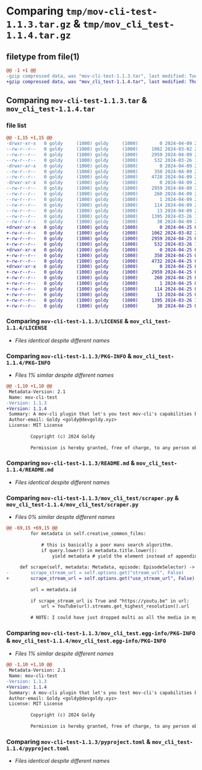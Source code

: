 # Comparing `tmp/mov-cli-test-1.1.3.tar.gz` & `tmp/mov_cli_test-1.1.4.tar.gz`

## filetype from file(1)

```diff
@@ -1 +1 @@
-gzip compressed data, was "mov-cli-test-1.1.3.tar", last modified: Tue Apr  9 23:33:31 2024, max compression
+gzip compressed data, was "mov_cli_test-1.1.4.tar", last modified: Thu Apr 25 01:49:59 2024, max compression
```

## Comparing `mov-cli-test-1.1.3.tar` & `mov_cli_test-1.1.4.tar`

### file list

```diff
@@ -1,15 +1,15 @@
-drwxr-xr-x   0 goldy     (1000) goldy     (1000)        0 2024-04-09 23:33:31.371332 mov-cli-test-1.1.3/
--rw-r--r--   0 goldy     (1000) goldy     (1000)     1062 2024-03-02 20:16:40.000000 mov-cli-test-1.1.3/LICENSE
--rw-r--r--   0 goldy     (1000) goldy     (1000)     2959 2024-04-09 23:33:31.371332 mov-cli-test-1.1.3/PKG-INFO
--rw-r--r--   0 goldy     (1000) goldy     (1000)      532 2024-03-26 18:16:37.000000 mov-cli-test-1.1.3/README.md
-drwxr-xr-x   0 goldy     (1000) goldy     (1000)        0 2024-04-09 23:33:31.367998 mov-cli-test-1.1.3/mov_cli_test/
--rw-r--r--   0 goldy     (1000) goldy     (1000)      350 2024-04-09 23:30:30.000000 mov-cli-test-1.1.3/mov_cli_test/__init__.py
--rw-r--r--   0 goldy     (1000) goldy     (1000)     4728 2024-04-09 23:29:47.000000 mov-cli-test-1.1.3/mov_cli_test/scraper.py
-drwxr-xr-x   0 goldy     (1000) goldy     (1000)        0 2024-04-09 23:33:31.367998 mov-cli-test-1.1.3/mov_cli_test.egg-info/
--rw-r--r--   0 goldy     (1000) goldy     (1000)     2959 2024-04-09 23:33:31.000000 mov-cli-test-1.1.3/mov_cli_test.egg-info/PKG-INFO
--rw-r--r--   0 goldy     (1000) goldy     (1000)      260 2024-04-09 23:33:31.000000 mov-cli-test-1.1.3/mov_cli_test.egg-info/SOURCES.txt
--rw-r--r--   0 goldy     (1000) goldy     (1000)        1 2024-04-09 23:33:31.000000 mov-cli-test-1.1.3/mov_cli_test.egg-info/dependency_links.txt
--rw-r--r--   0 goldy     (1000) goldy     (1000)      114 2024-04-09 23:33:31.000000 mov-cli-test-1.1.3/mov_cli_test.egg-info/requires.txt
--rw-r--r--   0 goldy     (1000) goldy     (1000)       13 2024-04-09 23:33:31.000000 mov-cli-test-1.1.3/mov_cli_test.egg-info/top_level.txt
--rw-r--r--   0 goldy     (1000) goldy     (1000)     1395 2024-03-26 17:26:10.000000 mov-cli-test-1.1.3/pyproject.toml
--rw-r--r--   0 goldy     (1000) goldy     (1000)       38 2024-04-09 23:33:31.371332 mov-cli-test-1.1.3/setup.cfg
+drwxr-xr-x   0 goldy     (1000) goldy     (1000)        0 2024-04-25 01:49:59.291343 mov_cli_test-1.1.4/
+-rw-r--r--   0 goldy     (1000) goldy     (1000)     1062 2024-03-02 20:16:40.000000 mov_cli_test-1.1.4/LICENSE
+-rw-r--r--   0 goldy     (1000) goldy     (1000)     2959 2024-04-25 01:49:59.291343 mov_cli_test-1.1.4/PKG-INFO
+-rw-r--r--   0 goldy     (1000) goldy     (1000)      532 2024-03-26 18:16:37.000000 mov_cli_test-1.1.4/README.md
+drwxr-xr-x   0 goldy     (1000) goldy     (1000)        0 2024-04-25 01:49:59.288010 mov_cli_test-1.1.4/mov_cli_test/
+-rw-r--r--   0 goldy     (1000) goldy     (1000)      350 2024-04-25 01:49:27.000000 mov_cli_test-1.1.4/mov_cli_test/__init__.py
+-rw-r--r--   0 goldy     (1000) goldy     (1000)     4732 2024-04-25 01:49:23.000000 mov_cli_test-1.1.4/mov_cli_test/scraper.py
+drwxr-xr-x   0 goldy     (1000) goldy     (1000)        0 2024-04-25 01:49:59.291343 mov_cli_test-1.1.4/mov_cli_test.egg-info/
+-rw-r--r--   0 goldy     (1000) goldy     (1000)     2959 2024-04-25 01:49:59.000000 mov_cli_test-1.1.4/mov_cli_test.egg-info/PKG-INFO
+-rw-r--r--   0 goldy     (1000) goldy     (1000)      260 2024-04-25 01:49:59.000000 mov_cli_test-1.1.4/mov_cli_test.egg-info/SOURCES.txt
+-rw-r--r--   0 goldy     (1000) goldy     (1000)        1 2024-04-25 01:49:59.000000 mov_cli_test-1.1.4/mov_cli_test.egg-info/dependency_links.txt
+-rw-r--r--   0 goldy     (1000) goldy     (1000)      114 2024-04-25 01:49:59.000000 mov_cli_test-1.1.4/mov_cli_test.egg-info/requires.txt
+-rw-r--r--   0 goldy     (1000) goldy     (1000)       13 2024-04-25 01:49:59.000000 mov_cli_test-1.1.4/mov_cli_test.egg-info/top_level.txt
+-rw-r--r--   0 goldy     (1000) goldy     (1000)     1395 2024-03-26 17:26:10.000000 mov_cli_test-1.1.4/pyproject.toml
+-rw-r--r--   0 goldy     (1000) goldy     (1000)       38 2024-04-25 01:49:59.291343 mov_cli_test-1.1.4/setup.cfg
```

### Comparing `mov-cli-test-1.1.3/LICENSE` & `mov_cli_test-1.1.4/LICENSE`

 * *Files identical despite different names*

### Comparing `mov-cli-test-1.1.3/PKG-INFO` & `mov_cli_test-1.1.4/PKG-INFO`

 * *Files 1% similar despite different names*

```diff
@@ -1,10 +1,10 @@
 Metadata-Version: 2.1
 Name: mov-cli-test
-Version: 1.1.3
+Version: 1.1.4
 Summary: A mov-cli plugin that let's you test mov-cli's capabilities by watching free films and animations in the creative commons.
 Author-email: Goldy <goldy@devgoldy.xyz>
 License: MIT License
         
         Copyright (c) 2024 Goldy
         
         Permission is hereby granted, free of charge, to any person obtaining a copy
```

### Comparing `mov-cli-test-1.1.3/README.md` & `mov_cli_test-1.1.4/README.md`

 * *Files identical despite different names*

### Comparing `mov-cli-test-1.1.3/mov_cli_test/scraper.py` & `mov_cli_test-1.1.4/mov_cli_test/scraper.py`

 * *Files 0% similar despite different names*

```diff
@@ -69,15 +69,15 @@
         for metadata in self.creative_common_films:
 
             # this is basically a poor mans search algorithm.
             if query.lower() in metadata.title.lower():
                 yield metadata # yield the element instead of appending it to a list for better performance and UX.
 
     def scrape(self, metadata: Metadata, episode: EpisodeSelector) -> Multi | Single:
-        scrape_stream_url = self.options.get("stream_url", False)
+        scrape_stream_url = self.options.get("use_stream_url", False)
 
         url = metadata.id
 
         if scrape_stream_url is True and "https://youtu.be" in url:
             url = YouTube(url).streams.get_highest_resolution().url
 
         # NOTE: I could have just dropped multi as all the media in my list are
```

### Comparing `mov-cli-test-1.1.3/mov_cli_test.egg-info/PKG-INFO` & `mov_cli_test-1.1.4/mov_cli_test.egg-info/PKG-INFO`

 * *Files 1% similar despite different names*

```diff
@@ -1,10 +1,10 @@
 Metadata-Version: 2.1
 Name: mov-cli-test
-Version: 1.1.3
+Version: 1.1.4
 Summary: A mov-cli plugin that let's you test mov-cli's capabilities by watching free films and animations in the creative commons.
 Author-email: Goldy <goldy@devgoldy.xyz>
 License: MIT License
         
         Copyright (c) 2024 Goldy
         
         Permission is hereby granted, free of charge, to any person obtaining a copy
```

### Comparing `mov-cli-test-1.1.3/pyproject.toml` & `mov_cli_test-1.1.4/pyproject.toml`

 * *Files identical despite different names*

